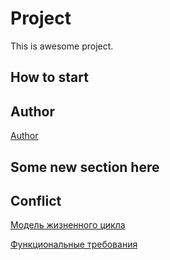 # Project
This is awesome project.
## How to start
## Author
[Author](author.md)
## Some new section here
## Conflict
[Модель жизненного цикла](https://github.com/MersAdison/project/wiki/Модель-жизненного-цикла)

[Функциональные требования](https://github.com/MersAdison/project/wiki/Функциональные-требования)

